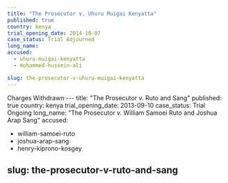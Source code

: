 ```yaml
---
title: "The Prosecutor v. Uhuru Muigai Kenyatta"
published: true
country: kenya
trial_opening_date: 2014-10-07
case_status: Trial Adjourned
long_name:
accused:
  - uhuru-muigai-kenyatta
  - mohammed-hussein-ali

slug: the-prosecutor-v-uhuru-muigai-kenyatta
---
```

Charges Withdrawn ---
title: "The Prosecutor v. Ruto and Sang"
published: true
country: kenya
trial_opening_date: 2013-09-10
case_status: Trial Ongoing
long_name: "The Prosecutor v. William Samoei Ruto and Joshua Arap Sang"
accused:
  - william-samoei-ruto
  - joshua-arap-sang
  - henry-kiprono-kosgey

slug: the-prosecutor-v-ruto-and-sang
---
